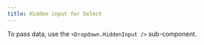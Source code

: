 ```yaml
---
title: Hidden input for Select
---
```


To pass data, use the `<Dropdown.HiddenInput />` sub-component.
